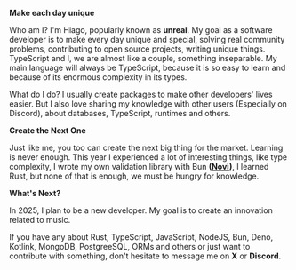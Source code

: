 **Make each day unique**

Who am I? I'm Hiago, popularly known as **unreal**. My goal as a software developer is to make every day unique and special, solving real community problems, contributing to open source projects, writing unique things. TypeScript and I, we are almost like a couple, something inseparable. My main language will always be TypeScript, because it is so easy to learn and because of its enormous complexity in its types.

What do I do? I usually create packages to make other developers' lives easier. But I also love sharing my knowledge with other users (Especially on Discord), about databases, TypeScript, runtimes and others.

**Create the Next One**

Just like me, you too can create the next big thing for the market. Learning is never enough. This year I experienced a lot of interesting things, like type complexity, I wrote my own validation library with Bun **([Novi](https://github.com/yUnreal/novi))**, I learned Rust, but none of that is enough, we must be hungry for knowledge.

**What's Next?**

In 2025, I plan to be a new developer. My goal is to create an innovation related to music.

If you have any about Rust, TypeScript, JavaScript, NodeJS, Bun, Deno, Kotlink, MongoDB, PostgreeSQL, ORMs and others or just want to contribute with something, don't hesitate to message me on **X** or **Discord**.
